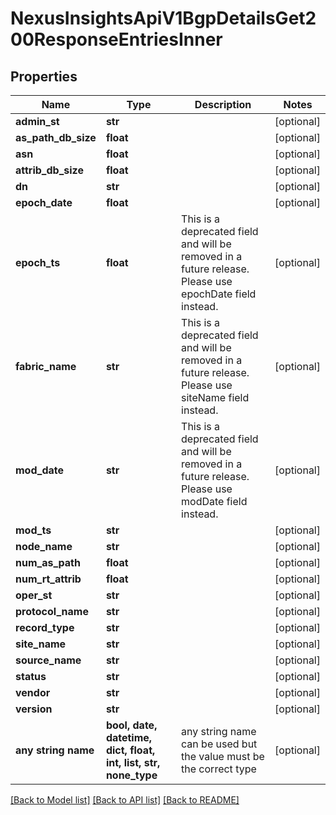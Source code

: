 # NexusInsightsApiV1BgpDetailsGet200ResponseEntriesInner


## Properties
Name | Type | Description | Notes
------------ | ------------- | ------------- | -------------
**admin_st** | **str** |  | [optional] 
**as_path_db_size** | **float** |  | [optional] 
**asn** | **float** |  | [optional] 
**attrib_db_size** | **float** |  | [optional] 
**dn** | **str** |  | [optional] 
**epoch_date** | **float** |  | [optional] 
**epoch_ts** | **float** | This is a deprecated field and will be removed in a future release. Please use epochDate field instead. | [optional] 
**fabric_name** | **str** | This is a deprecated field and will be removed in a future release. Please use siteName field instead. | [optional] 
**mod_date** | **str** | This is a deprecated field and will be removed in a future release. Please use modDate field instead. | [optional] 
**mod_ts** | **str** |  | [optional] 
**node_name** | **str** |  | [optional] 
**num_as_path** | **float** |  | [optional] 
**num_rt_attrib** | **float** |  | [optional] 
**oper_st** | **str** |  | [optional] 
**protocol_name** | **str** |  | [optional] 
**record_type** | **str** |  | [optional] 
**site_name** | **str** |  | [optional] 
**source_name** | **str** |  | [optional] 
**status** | **str** |  | [optional] 
**vendor** | **str** |  | [optional] 
**version** | **str** |  | [optional] 
**any string name** | **bool, date, datetime, dict, float, int, list, str, none_type** | any string name can be used but the value must be the correct type | [optional]

[[Back to Model list]](../README.md#documentation-for-models) [[Back to API list]](../README.md#documentation-for-api-endpoints) [[Back to README]](../README.md)


